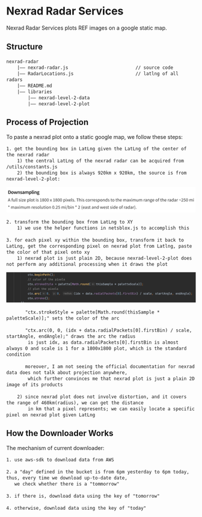 # Nexrad Radar Services

Nexrad Radar Services plots REF images on a google static map.

## Structure

    nexrad-radar
        |—— nexrad-radar.js                         // source code
        |—— RadarLocations.js                       // latlng of all radars
        |—— README.md
        |—— libraries
            |—— nexrad-level-2-data               
            |—— nexrad-level-2-plot

## Process of Projection

To paste a nexrad plot onto a static google map, we follow these steps:

    1. get the bounding box in LatLng given the LatLng of the center of the nexrad radar
        1) the central LatLng of the nexrad radar can be acquired from /utils/constants.js
        2) the bounding box is always 920km x 920km, the source is from nexrad-level-2-plot:

![230km](./readmeImgs/230km.png)

    2. transform the bounding box from LatLng to XY
        1) we use the helper functions in netsblox.js to accomplish this
    
    3. for each pixel xy within the bounding box, transform it back to LatLng, get the corresponding pixel on nexrad plot from Latlng, paste the color of that pixel onto xy
        1) nexrad plot is just plain 2D, because nexrad-level-2-plot does not perform any additional processing when it draws the plot

![draw](./readmeImgs/draw.png)

           "ctx.strokeStyle = palette[Math.round(thisSample * paletteScale)];" sets the color of the arc

           "ctx.arc(0, 0, (idx + data.radialPackets[0].firstBin) / scale, startAngle, endAngle);" draws the arc the radius 
            is just idx, as data.radialPackets[0].firstBin is almost always 0 and scale is 1 for a 1800x1800 plot, which is the standard condition

           moreover, I am not seeing the official documentation for nexrad data does not talk about projection anywhere, 
            which further convinces me that nexrad plot is just a plain 2D image of its products

        2) since nexrad plot does not involve distortion, and it covers the range of 460km(radius), we can get the distance 
            in km that a pixel represents; we can easily locate a specific pixel on nexrad plot given LatLng

## How the Downloader Works

The mechanism of current downloader:

    1. use aws-sdk to download data from AWS
    
    2. a "day" defined in the bucket is from 6pm yesterday to 6pm today, thus, every time we download up-to-date date, 
       we check whether there is a "tommorrow"
    
    3. if there is, download data using the key of "tomorrow"
    
    4. otherwise, download data using the key of "today"


           
      
    


    
